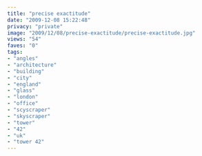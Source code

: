 ```yaml
---
title: "precise exactitude"
date: "2009-12-08 15:22:48"
privacy: "private"
image: "2009/12/08/precise-exactitude/precise-exactitude.jpg"
views: "54"
faves: "0"
tags:
- "angles"
- "architecture"
- "building"
- "city"
- "england"
- "glass"
- "london"
- "office"
- "scyscraper"
- "skyscraper"
- "tower"
- "42"
- "uk"
- "tower 42"
---
```

<a href="http://www.phillprice.com/2009/12/08/precise-exactitude" rel="nofollow"></a>
